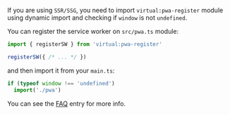 If you are using `SSR/SSG`, you need to import `virtual:pwa-register` module using dynamic import and checking if
`window` is not `undefined`.

You can register the service worker on `src/pwa.ts` module:

```ts
import { registerSW } from 'virtual:pwa-register'

registerSW({ /* ... */ })
```

and then import it from your `main.ts`:

```ts
if (typeof window !== 'undefined')
  import('./pwa')
```

You can see the [FAQ](/guide/faq.md#navigator-window-is-undefined) entry for more info.
